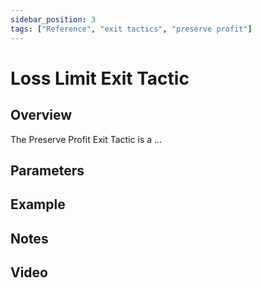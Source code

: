 ```yaml
---
sidebar_position: 3
tags: ["Reference", "exit tactics", "preserve profit"]
---
```

# Loss Limit Exit Tactic

## Overview

The Preserve Profit Exit Tactic is a ...

## Parameters

## Example

## Notes

## Video



